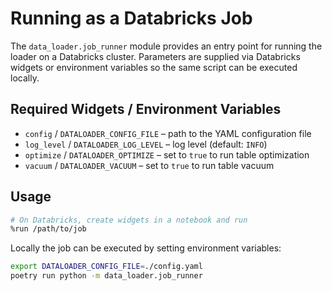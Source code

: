# Running as a Databricks Job

The `data_loader.job_runner` module provides an entry point for running the
loader on a Databricks cluster. Parameters are supplied via Databricks widgets
or environment variables so the same script can be executed locally.

## Required Widgets / Environment Variables

- `config` / `DATALOADER_CONFIG_FILE` – path to the YAML configuration file
- `log_level` / `DATALOADER_LOG_LEVEL` – log level (default: `INFO`)
- `optimize` / `DATALOADER_OPTIMIZE` – set to `true` to run table optimization
- `vacuum` / `DATALOADER_VACUUM` – set to `true` to run table vacuum

## Usage

```bash
# On Databricks, create widgets in a notebook and run
%run /path/to/job
```

Locally the job can be executed by setting environment variables:

```bash
export DATALOADER_CONFIG_FILE=./config.yaml
poetry run python -m data_loader.job_runner
```
